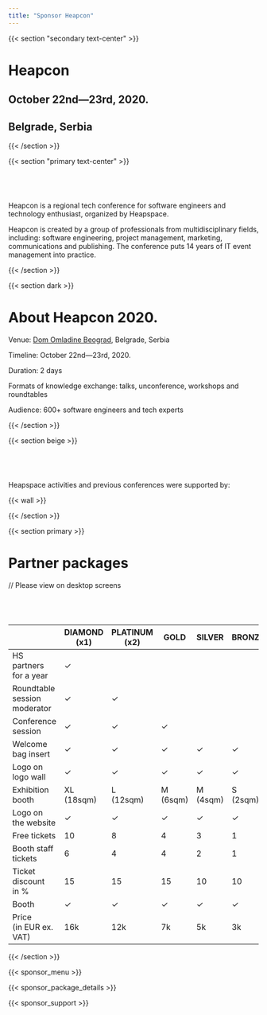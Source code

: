 ```yaml
---
title: "Sponsor Heapcon"
---
```


{{< section "secondary text-center" >}}

# Heapcon
## October 22nd—23rd, 2020.
## Belgrade, Serbia

{{< /section >}}

{{< section "primary text-center" >}}

## &nbsp;

Heapcon is a regional tech conference for
software engineers and technology enthusiast,
organized by Heapspace.

Heapcon is created by a group of professionals
from multidisciplinary fields, including: software
engineering, project management, marketing,
communications and publishing. The conference
puts 14 years of IT event management into practice.

{{< /section >}}


{{< section dark >}}

# About Heapcon 2020.

Venue: [Dom Omladine Beograd](http://domomladine.org), Belgrade, Serbia

Timeline: October 22nd—23rd, 2020.

Duration: 2 days

Formats of knowledge exchange: talks, unconference, workshops and roundtables

Audience: 600+ software engineers and tech experts

{{< /section >}}

{{< section beige >}}

## &nbsp;

Heapspace activities and previous conferences were supported by:

{{< wall >}}

{{< /section >}}

{{< section primary >}}
# Partner packages

// Please view on desktop screens
## &nbsp;

&nbsp;                     | DIAMOND<br> (x1) | PLATINUM<br> (x2) | GOLD<br>      | SILVER<br>     | BRONZE<br>  | VIRTUAL
---------------------------|--------------|---------------|-----------|-------------|-------------|---------
HS partners for a year     | ✓           |               |           |             |             |
Roundtable session moderator | ✓           | ✓            |            |             |             |
Conference session         | ✓           | ✓           | ✓          |             |             |
Welcome bag insert         | ✓           | ✓           | ✓          | ✓          | ✓           |
Logo on logo wall          | ✓           | ✓            | ✓         | ✓          | ✓           |
Exhibition booth           | XL<br>(18sqm)   | L<br> (12sqm)      | M<br> (6sqm) | M<br> (4sqm)     | S<br> (2sqm)    |
Logo on the website        | ✓           | ✓               | ✓        | ✓          | ✓           | ✓
Free tickets               | 10           | 8              | 4         | 3           | 1           | 1
Booth staff tickets        | 6            | 4              | 4         | 2           | 1           |
Ticket discount<br> in %   | 15           | 15             | 15        | 10          | 10          | 10
Booth                      | ✓           | ✓              | ✓         | ✓          | ✓         |
Price<br> (in EUR ex. VAT) | 16k          | 12k            | 7k        | 5k          | 3k          | 1.5k

{{< /section >}}

{{< sponsor_menu >}}

{{< sponsor_package_details >}}

{{< sponsor_support >}}
